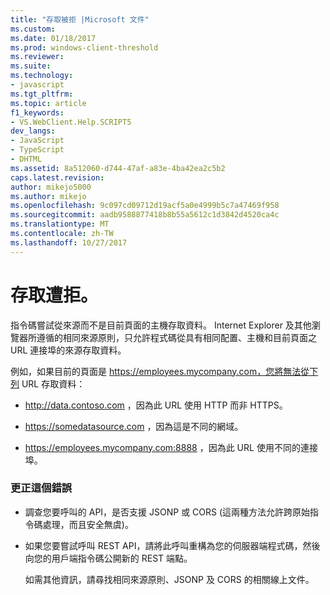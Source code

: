 ```yaml
---
title: "存取被拒 |Microsoft 文件"
ms.custom: 
ms.date: 01/18/2017
ms.prod: windows-client-threshold
ms.reviewer: 
ms.suite: 
ms.technology:
- javascript
ms.tgt_pltfrm: 
ms.topic: article
f1_keywords:
- VS.WebClient.Help.SCRIPT5
dev_langs:
- JavaScript
- TypeScript
- DHTML
ms.assetid: 8a512060-d744-47af-a83e-4ba42ea2c5b2
caps.latest.revision: 
author: mikejo5000
ms.author: mikejo
ms.openlocfilehash: 9c097cd09712d19acf5a0e4999b5c7a47469f958
ms.sourcegitcommit: aadb9588877418b8b55a5612c1d3842d4520ca4c
ms.translationtype: MT
ms.contentlocale: zh-TW
ms.lasthandoff: 10/27/2017
---
```

# <a name="access-is-denied"></a>存取遭拒。
指令碼嘗試從來源而不是目前頁面的主機存取資料。 Internet Explorer 及其他瀏覽器所遵循的相同來源原則，只允許程式碼從具有相同配置、主機和目前頁面之 URL 連接埠的來源存取資料。  
  
 例如，如果目前的頁面是 https://employees.mycompany.com，您將無法從下列 URL 存取資料：  
  
-   http://data.contoso.com ，因為此 URL 使用 HTTP 而非 HTTPS。  
  
-   https://somedatasource.com ，因為這是不同的網域。  
  
-   https://employees.mycompany.com:8888 ，因為此 URL 使用不同的連接埠。  
  
### <a name="to-correct-this-error"></a>更正這個錯誤  
  
-   調查您要呼叫的 API，是否支援 JSONP 或 CORS (這兩種方法允許跨原始指令碼處理，而且安全無虞)。  
  
-   如果您要嘗試呼叫 REST API，請將此呼叫重構為您的伺服器端程式碼，然後向您的用戶端指令碼公開新的 REST 端點。  
  
     如需其他資訊，請尋找相同來源原則、JSONP 及 CORS 的相關線上文件。
